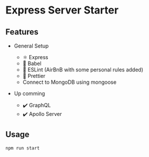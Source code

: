 # Express Server Starter

## Features

- General Setup
  - ⚛ Express
  - 🎉 Babel
  - 🎉 ESLint (AirBnB with some personal rules added)
  - 🎉 Prettier
  - Connect to MongoDB using mongoose

- Up comming
  - ✔️ GraphQL
  - ✔️ Apollo Server


## Usage

```bash
npm run start
```



